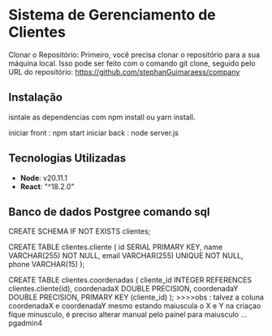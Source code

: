 # Sistema de Gerenciamento de Clientes


Clonar o Repositório:
Primeiro, você precisa clonar o repositório para a sua máquina local. Isso pode ser feito com o comando git clone, seguido pelo URL do repositório: https://github.com/stephanGuimaraess/company


## Instalação
isntale as dependencias com npm install ou yarn install.

iniciar front : npm start
iniciar back :  node server.js

## Tecnologias Utilizadas
- **Node**: v20.11.1
- **React**: "^18.2.0"

## Banco de dados Postgree comando sql

CREATE SCHEMA IF NOT EXISTS clientes;

CREATE TABLE clientes.cliente (
    id SERIAL PRIMARY KEY,
    name VARCHAR(255) NOT NULL,
    email VARCHAR(255) UNIQUE NOT NULL,
    phone VARCHAR(15)
);

CREATE TABLE clientes.coordenadas (
    cliente_id INTEGER REFERENCES clientes.cliente(id),
    coordenadaX DOUBLE PRECISION,
    coordenadaY DOUBLE PRECISION,
    PRIMARY KEY (cliente_id)
); >>>>obs : talvez a coluna coordenadaX e coordenadaY mesmo estando maiuscula o X  e Y na criaçao fique minusculo, é preciso alterar manual pelo painel para maiusculo ... pgadmin4
